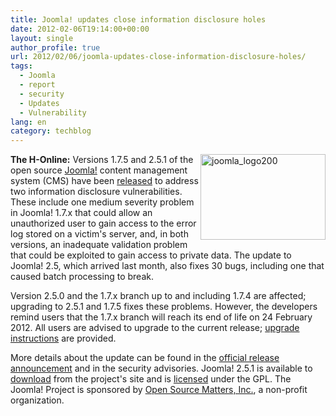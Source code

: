 ```yaml
---
title: Joomla! updates close information disclosure holes
date: 2012-02-06T19:14:00+00:00
layout: single
author_profile: true
url: 2012/02/06/joomla-updates-close-information-disclosure-holes/
tags:
  - Joomla
  - report
  - security
  - Updates
  - Vulnerability
lang: en
category: techblog
---
```

[<img title="joomla_logo200" border="0" alt="joomla_logo200" align="right" src="http://lh5.ggpht.com/-gNVON3hz3Zc/TzAfnue6jaI/AAAAAAAAEhA/1R0-I5Wzog8/joomla_logo200_thumb%25255B1%25255D.png?imgmax=800" width="200" height="137" />](http://lh3.ggpht.com/-TUdYWwr-b8Q/TzAfM7mPGVI/AAAAAAAAEg4/cgAQ_4K-NHE/s1600-h/joomla_logo200%25255B3%25255D.png)**The H-Online:** Versions 1.7.5 and 2.5.1 of the open source [Joomla!](http://www.joomla.org/) content management system (CMS) have been [released](http://www.joomla.org/announcements/release-news/5410-joomla-251-released.html) to address two information disclosure vulnerabilities. These include one medium severity problem in Joomla! 1.7.x that could allow an unauthorized user to gain access to the error log stored on a victim's server, and, in both versions, an inadequate validation problem that could be exploited to gain access to private data. The update to Joomla! 2.5, which arrived last month, also fixes 30 bugs, including one that caused batch processing to break. 

Version 2.5.0 and the 1.7.x branch up to and including 1.7.4 are affected; upgrading to 2.5.1 and 1.7.5 fixes these problems. However, the developers remind users that the 1.7.x branch will reach its end of life on 24 February 2012. All users are advised to upgrade to the current release; [upgrade instructions](http://docs.joomla.org/Upgrading_from_an_existing_version) are provided. 

More details about the update can be found in the [official release announcement](http://www.joomla.org/announcements/release-news/5410-joomla-251-released.html) and in the security advisories. Joomla! 2.5.1 is available to [download](http://www.joomla.org/download.html) from the project's site and is [licensed](http://shop.joomla.org/joomla-license.html) under the GPL. The Joomla! Project is sponsored by [Open Source Matters, Inc.](http://opensourcematters.org/), a non-profit organization.